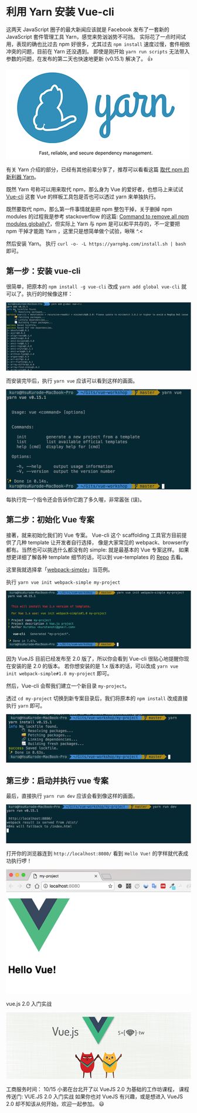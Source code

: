 # 利用 Yarn 安装 Vue-cli

这两天 JavaScript 圈子的最大新闻应该就是 Facebook 发布了一套新的 JavaScript 套件管理工具 Yarn，感觉来势汹汹势不可挡。 实际花了一点时间试用，表现的确也比过去 npm 好很多，尤其过去 `npm install` 速度过慢，套件相依冲突的问题，目前在 Yarn 还没遇到。 即使是刚开始 `yarn run scripts` 无法带入参数的问题，在发布的第二天也快速地更新 (v0.15.1) 解决了。 👍

![5xruby](./images/yarn-logo.png "5xruby")

有关 Yarn 介绍的部分，已经有其他前辈分享了，推荐可以看看这篇 [取代 npm 的新利器 Yarn](https://medium.com/@jackypan1989/%E5%8F%96%E4%BB%A3-npm-%E7%9A%84%E6%96%B0%E5%88%A9%E5%99%A8-yarn-7d97f2f409b9#.pu0jrdcc4)。

既然 Yarn 号称可以用来取代 npm，那么身为 Vue 的爱好者，也想马上来试试 [Vue-cli](https://github.com/vuejs/vue-cli) 这套 Vue 的样板工具包是否也可以透过 yarn 来单独执行。

既然要取代 npm，那么第一件事情就是把 npm 整包干掉，关于删掉 npm modules 的过程我是参考 stackoverflow 的这篇: [Command to remove all npm modules globally?](http://stackoverflow.com/questions/9283472/command-to-remove-all-npm-modules-globally)，但实际上 Yarn 与 npm 是可以和平共存的，不一定要把 npm 干掉才能跑 Yarn ，这里只是想简单做个试验，啾咪 ^.<

然后安装 Yarn。 执行 `curl -o- -L https://yarnpkg.com/install.sh | bash` 即可。

## 第一步：安装 vue-cli

很简单，把原本的 `npm install -g vue-cli` 改成 `yarn add global vue-cli` 就可以了。执行的时候像这样： 

![yarn-vue-1](./images/yarn-vue-1.png "yarn-vue-1")

而安装完毕后，执行 `yarn vue` 应该可以看到这样的画面。 

![yarn-vue-2](./images/yarn-vue-2.png "yarn-vue-2")

每执行完一个指令还会告诉你它跑了多久喔，非常嚣张 (误)。

## 第二步：初始化 Vue 专案

接著，就来初始化我们的 Vue 专案。 Vue-cli 这个 scaffolding 工具官方目前提供了几种 template 让开发者自行选择， 像是大家常见的 webpack、browserify 都有。当然也可以挑选什么都没有的 simple: 就是最基本的 Vue 专案这样。 如果想更详细了解各种 template 细节的话，可以到 vue-templates 的 [Repo](https://github.com/vuejs-templates) 去看。

这里我就选择拿「[webpack-simple](https://github.com/vuejs-templates/webpack-simple)」当范例。

执行 `yarn vue init webpack-simple my-project`

![yarn-vue-3](./images/yarn-vue-3.png "yarn-vue-3")

因为 VueJS 目前已经发布至 2.0 版了，所以你会看到 Vue-cli 很贴心地提醒你现在安装的是 2.0 的版本。 若你想安装的是 1.x 版本的话，可以改成 
`yarn vue init webpack-simple#1.0 my-project` 即可。

然后，Vue-cli 会帮我们建立一个新目录 `my-project`。

透过 `cd my-project` 切换到新专案目录后，我们将原本的 `npm install` 改成直接执行 `yarn` 即可。

![yarn-vue-4](./images/yarn-vue-4.png "yarn-vue-4") 

## 第三步：启动并执行 vue 专案

最后，直接执行 `yarn run dev` 应该会看到像这样的画面。 

![yarn-vue-5](./images/yarn-vue-5.png "yarn-vue-5") 

打开你的浏览器连到 `http://localhost:8080/` 看到 `Hello Vue!` 的字样就代表成功执行啰！ 

![yarn-vue-6](./images/yarn-vue-6.png "yarn-vue-6") 


vue.js 2.0 入门实战 

![5xruby-vue](./images/5xruby-vue.png "5xruby-vue")

工商服务时间： 10/15 小弟在台北开了以 VueJS 2.0 为基础的工作坊课程， 
课程传送门: VUE.JS 2.0 入门实战 
如果你也对 VueJS 有兴趣，或是想进入 VueJS 2.0 却不知该从何开始，欢迎一起参加。 😃